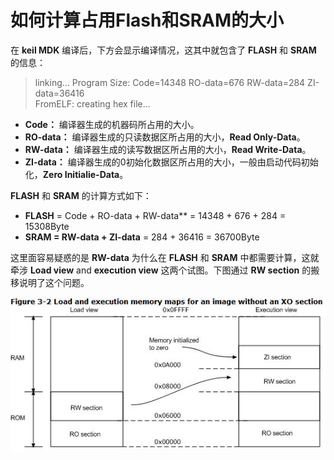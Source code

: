# 如何计算占用Flash和SRAM的大小

在 **keil MDK** 编译后，下方会显示编译情况，这其中就包含了 **FLASH** 和 **SRAM** 的信息：

> linking...
> Program Size: Code=14348 RO-data=676 RW-data=284 ZI-data=36416  
> FromELF: creating hex file...

 - **Code：** 编译器生成的机器码所占用的大小。
 - **RO-data：** 编译器生成的只读数据区所占用的大小，**Read Only-Data**。
 - **RW-data：** 编译器生成的读写数据区所占用的大小，**Read Write-Data**。
 - **ZI-data：** 编译器生成的0初始化数据区所占用的大小，一般由启动代码初始化，**Zero Initialie-Data**。

**FLASH** 和 **SRAM** 的计算方式如下：

 - **FLASH** = Code + RO-data + RW-data** = 14348 + 676 + 284 = 15308Byte
 - **SRAM = RW-data + ZI-data** = 284 + 36416 = 36700Byte

这里面容易疑惑的是 **RW-data** 为什么在 **FLASH** 和 **SRAM** 中都需要计算，这就牵涉 **Load view** and **execution view** 这两个试图。下图通过 **RW section** 的搬移说明了这个问题。

![load view and execution view][1]

 [1]: ./images/load_view_and_execution_view.jpg
